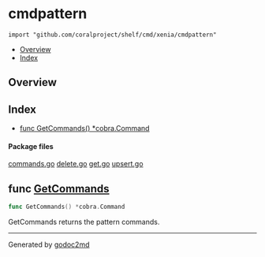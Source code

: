 

# cmdpattern
`import "github.com/coralproject/shelf/cmd/xenia/cmdpattern"`

* [Overview](#pkg-overview)
* [Index](#pkg-index)

## <a name="pkg-overview">Overview</a>



## <a name="pkg-index">Index</a>
* [func GetCommands() *cobra.Command](#GetCommands)


#### <a name="pkg-files">Package files</a>
[commands.go](/src/github.com/coralproject/shelf/cmd/xenia/cmdpattern/commands.go) [delete.go](/src/github.com/coralproject/shelf/cmd/xenia/cmdpattern/delete.go) [get.go](/src/github.com/coralproject/shelf/cmd/xenia/cmdpattern/get.go) [upsert.go](/src/github.com/coralproject/shelf/cmd/xenia/cmdpattern/upsert.go) 





## <a name="GetCommands">func</a> [GetCommands](/src/target/commands.go?s=290:323#L2)
``` go
func GetCommands() *cobra.Command
```
GetCommands returns the pattern commands.








- - -
Generated by [godoc2md](http://godoc.org/github.com/davecheney/godoc2md)
